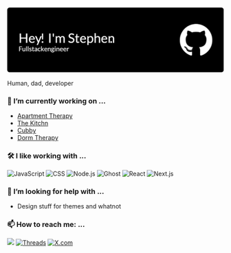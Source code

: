 ![Header](https://github.com/stephensauceda/stephensauceda/blob/main/github-header-image.png?raw=true)

Human, dad, developer

### 🔭 I’m currently working on ...
* [Apartment Therapy](https://apartmenttherapy.com)
* [The Kitchn](https://thekitchn.com)
* [Cubby](https://cubbyathome.com)
* [Dorm Therapy](https://dormtherapy.com)

### 🛠️ I like working with ...
<div display="flex">
  <img src="https://img.shields.io/badge/JavaScript-F7DF1E.svg?style=for-the-badge&logo=JavaScript&logoColor=black" alt="JavaScript" />
  <img src="https://img.shields.io/badge/CSS3-1572B6.svg?style=for-the-badge&logo=CSS3&logoColor=white" alt="CSS" />
  <img src="https://img.shields.io/badge/Node.js-5FA04E.svg?style=for-the-badge&logo=nodedotjs&logoColor=white" alt="Node.js" />
  <img src="https://img.shields.io/badge/Ghost-15171A.svg?style=for-the-badge&logo=Ghost&logoColor=white" alt="Ghost" />
  <img src="https://img.shields.io/badge/React-61DAFB.svg?style=for-the-badge&logo=React&logoColor=black" alt="React" />
  <img src="https://img.shields.io/badge/Next.js-000000.svg?style=for-the-badge&logo=nextdotjs&logoColor=white" alt="Next.js" />
</div>

### 🤔 I’m looking for help with ...
* Design stuff for themes and whatnot


### 📫 How to reach me: ...
<div display="flex">
  <a href="https://www.linkedin.com/in/stephensauceda/"><img src="https://img.shields.io/badge/LinkedIn-0A66C2.svg?style=for-the-badge&logo=LinkedIn&logoColor=white"/></a>
  <a href="https://www.threads.net/@stephensauceda"><img src="https://img.shields.io/badge/Threads-000000.svg?style=for-the-badge&logo=Threads&logoColor=white" alt="Threads" /></a>
  <a href="https://x.com/stephensauceda"><img src="https://img.shields.io/badge/X-000000.svg?style=for-the-badge&logo=X&logoColor=white" alt="X.com" /></a>
</div>
<!--
**stephensauceda/stephensauceda** is a ✨ _special_ ✨ repository because its `README.md` (this file) appears on your GitHub profile.

Here are some ideas to get you started:

- 🔭 I’m currently working on ...
- 🌱 I’m currently learning ...
- 👯 I’m looking to collaborate on ...
- 🤔 I’m looking for help with ...
- 💬 Ask me about ...
- 📫 How to reach me: ...
- 😄 Pronouns: ...
- ⚡ Fun fact: ...
-->
